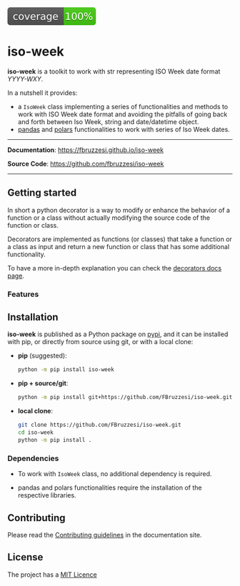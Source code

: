 <!-- <img src="docs/img/iso-week-logo.png" width=185 height=185 align="right">

![](https://img.shields.io/github/license/FBruzzesi/iso-week)
<img src ="docs/img/interrogate-shield.svg">
[![Code style: black](https://img.shields.io/badge/code%20style-black-000000.svg)](https://github.com/psf/black) -->
<img src="docs/img/coverage.svg">

# iso-week

**iso-week** is a toolkit to work with str representing ISO Week date format _YYYY-WXY_.

In a nutshell it provides:

- a `IsoWeek` class implementing a series of functionalities and methods to work with ISO Week date format and avoiding the pitfalls of going back and forth between Iso Week, string and date/datetime object.
- [pandas](https://pandas.pydata.org/) and [polars](https://www.pola.rs/) functionalities to work with series of Iso Week dates.

---

**Documentation**: https://fbruzzesi.github.io/iso-week

**Source Code**: https://github.com/fbruzzesi/iso-week

---

## Getting started

In short a python decorator is a way to modify or enhance the behavior of a function or a class without actually modifying the source code of the function or class.

Decorators are implemented as functions (or classes) that take a function or a class as input and return a new function or class that has some additional functionality.

To have a more in-depth explanation you can check the [decorators docs page](https://fbruzzesi.github.io/deczoo/decorators/intro/).

### Features


## Installation

**iso-week** is published as a Python package on [pypi](https://pypi.org/), and it can be installed with pip, or directly from source using git, or with a local clone:

- **pip** (suggested):

    ```bash
    python -m pip install iso-week
    ```

- **pip + source/git**:

    ```bash
    python -m pip install git+https://github.com/FBruzzesi/iso-week.git
    ```

- **local clone**:

    ```bash
    git clone https://github.com/FBruzzesi/iso-week.git
    cd iso-week
    python -m pip install .
    ```

### Dependencies

- To work with `IsoWeek` class, no additional dependency is required.

- pandas and polars functionalities require the installation of the respective libraries.

## Contributing

Please read the [Contributing guidelines](https://fbruzzesi.github.io/iso-week/contribute/) in the documentation site.

## License

The project has a [MIT Licence](https://github.com/FBruzzesi/deczoo/blob/main/LICENSE)
